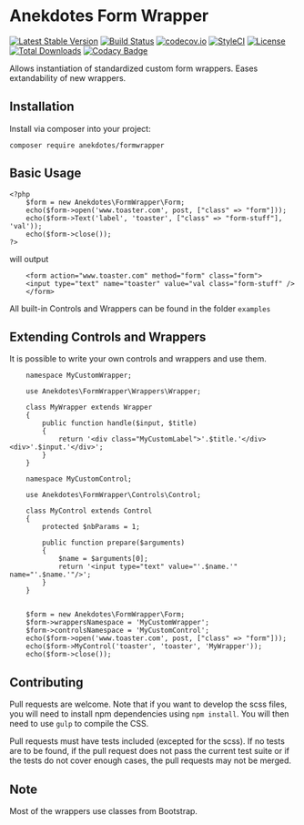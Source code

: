 # Anekdotes Form Wrapper 

[![Latest Stable Version](https://poser.pugx.org/anekdotes/formwrapper/v/stable)](https://packagist.org/packages/anekdotes/formwrapper)
[![Build Status](https://travis-ci.org/anekdotes/formwrapper.svg?branch=master)](https://travis-ci.org/anekdotes/formwrapper)
[![codecov.io](https://codecov.io/github/anekdotes/formwrapper/coverage.svg)](https://codecov.io/github/anekdotes/formwrapper?branch=master)
[![StyleCI](https://styleci.io/repos/63632796/shield?style=flat)](https://styleci.io/repos/63632796)
[![License](https://poser.pugx.org/anekdotes/formwrapper/license)](https://packagist.org/packages/anekdotes/formwrapper)
[![Total Downloads](https://poser.pugx.org/anekdotes/formwrapper/downloads)](https://packagist.org/packages/anekdotes/formwrapper)
[![Codacy Badge](https://api.codacy.com/project/badge/Grade/be31cd80841d4af386c4b32df57597ce)](https://www.codacy.com/app/Grasseh/formwrapper?utm_source=github.com&amp;utm_medium=referral&amp;utm_content=anekdotes/formwrapper&amp;utm_campaign=Badge_Grade)

Allows instantiation of standardized custom form wrappers. Eases extandability of new wrappers. 

## Installation

Install via composer into your project:

    composer require anekdotes/formwrapper
    
## Basic Usage

```
<?php
    $form = new Anekdotes\FormWrapper\Form;
    echo($form->open('www.toaster.com', post, ["class" => "form"]));
    echo($form->Text('label', 'toaster', ["class" => "form-stuff"], 'val'));
    echo($form->close());
?>
```

will output
```
    <form action="www.toaster.com" method="form" class="form">
    <input type="text" name="toaster" value="val class="form-stuff" />
    </form>
```    

All built-in Controls and Wrappers can be found in the folder ```examples```

## Extending Controls and Wrappers

It is possible to write your own controls and wrappers and use them.

```
    namespace MyCustomWrapper;

    use Anekdotes\FormWrapper\Wrappers\Wrapper;

    class MyWrapper extends Wrapper
    {
        public function handle($input, $title)
        {
            return '<div class="MyCustomLabel">'.$title.'</div><div>'.$input.'</div>';
        }
    }
```

```
    namespace MyCustomControl;

    use Anekdotes\FormWrapper\Controls\Control;

    class MyControl extends Control
    {
        protected $nbParams = 1;

        public function prepare($arguments)
        {
            $name = $arguments[0];
            return '<input type="text" value="'.$name.'" name="'.$name.'"/>';
        }
    }
```

```

    $form = new Anekdotes\FormWrapper\Form;
    $form->wrappersNamespace = 'MyCustomWrapper';
    $form->controlsNamespace = 'MyCustomControl';
    echo($form->open('www.toaster.com', post, ["class" => "form"]));
    echo($form->MyControl('toaster', 'toaster', 'MyWrapper'));
    echo($form->close());

```
## Contributing

Pull requests are welcome. Note that if you want to develop the scss files, you will need to install npm dependencies using `npm install`. You will then need to use `gulp` to compile the CSS.

Pull requests must have tests included (excepted for the scss). If no tests are to be found, if the pull request does not pass the current test suite or if the tests do not cover enough cases, the pull requests may not be merged. 

## Note

Most of the wrappers use classes from Bootstrap.
